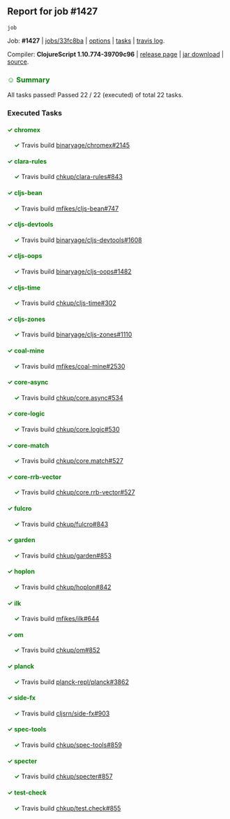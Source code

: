 ## Report for job #1427
```
job
```


Job: **#1427** | [jobs/33fc8ba](https://github.com/cljs-oss/canary/commit/33fc8baf1386b40f333c4992fb2ea2d6dbca2e56) | [options](options.edn) | [tasks](tasks.edn) | [travis log](https://travis-ci.org/cljs-oss/canary/builds/694599527).

Compiler: **ClojureScript 1.10.774-39709c96** | [release page](https://github.com/cljs-oss/canary/releases/tag/r1.10.774-39709c96) | [jar download](https://github.com/cljs-oss/canary/releases/download/r1.10.774-39709c96/clojurescript-1.10.774-39709c96.jar) | [source](https://github.com/clojure/clojurescript/commit/39709c9614d37b9a3dd398be8fed83cd3dda534b).

### <b style='color:green'>☺ Summary</b>

All tasks passed! Passed 22 / 22 (executed) of total 22 tasks.

### Executed Tasks

#### <b style='color:green'>&#x2713; chromex</b>
&nbsp;&nbsp;&nbsp;&nbsp;<b style='color:green'>&#x2713;</b> Travis build [binaryage/chromex#2145](https://travis-ci.org/binaryage/chromex/builds/694600419)<br>

#### <b style='color:green'>&#x2713; clara-rules</b>
&nbsp;&nbsp;&nbsp;&nbsp;<b style='color:green'>&#x2713;</b> Travis build [chkup/clara-rules#843](https://travis-ci.org/chkup/clara-rules/builds/694600421)<br>

#### <b style='color:green'>&#x2713; cljs-bean</b>
&nbsp;&nbsp;&nbsp;&nbsp;<b style='color:green'>&#x2713;</b> Travis build [mfikes/cljs-bean#747](https://travis-ci.org/mfikes/cljs-bean/builds/694600425)<br>

#### <b style='color:green'>&#x2713; cljs-devtools</b>
&nbsp;&nbsp;&nbsp;&nbsp;<b style='color:green'>&#x2713;</b> Travis build [binaryage/cljs-devtools#1608](https://travis-ci.org/binaryage/cljs-devtools/builds/694600429)<br>

#### <b style='color:green'>&#x2713; cljs-oops</b>
&nbsp;&nbsp;&nbsp;&nbsp;<b style='color:green'>&#x2713;</b> Travis build [binaryage/cljs-oops#1482](https://travis-ci.org/binaryage/cljs-oops/builds/694600434)<br>

#### <b style='color:green'>&#x2713; cljs-time</b>
&nbsp;&nbsp;&nbsp;&nbsp;<b style='color:green'>&#x2713;</b> Travis build [chkup/cljs-time#302](https://travis-ci.org/chkup/cljs-time/builds/694600440)<br>

#### <b style='color:green'>&#x2713; cljs-zones</b>
&nbsp;&nbsp;&nbsp;&nbsp;<b style='color:green'>&#x2713;</b> Travis build [binaryage/cljs-zones#1110](https://travis-ci.org/binaryage/cljs-zones/builds/694600438)<br>

#### <b style='color:green'>&#x2713; coal-mine</b>
&nbsp;&nbsp;&nbsp;&nbsp;<b style='color:green'>&#x2713;</b> Travis build [mfikes/coal-mine#2530](https://travis-ci.org/mfikes/coal-mine/builds/694600450)<br>

#### <b style='color:green'>&#x2713; core-async</b>
&nbsp;&nbsp;&nbsp;&nbsp;<b style='color:green'>&#x2713;</b> Travis build [chkup/core.async#534](https://travis-ci.org/chkup/core.async/builds/694600462)<br>

#### <b style='color:green'>&#x2713; core-logic</b>
&nbsp;&nbsp;&nbsp;&nbsp;<b style='color:green'>&#x2713;</b> Travis build [chkup/core.logic#530](https://travis-ci.org/chkup/core.logic/builds/694600468)<br>

#### <b style='color:green'>&#x2713; core-match</b>
&nbsp;&nbsp;&nbsp;&nbsp;<b style='color:green'>&#x2713;</b> Travis build [chkup/core.match#527](https://travis-ci.org/chkup/core.match/builds/694600472)<br>

#### <b style='color:green'>&#x2713; core-rrb-vector</b>
&nbsp;&nbsp;&nbsp;&nbsp;<b style='color:green'>&#x2713;</b> Travis build [chkup/core.rrb-vector#527](https://travis-ci.org/chkup/core.rrb-vector/builds/694600474)<br>

#### <b style='color:green'>&#x2713; fulcro</b>
&nbsp;&nbsp;&nbsp;&nbsp;<b style='color:green'>&#x2713;</b> Travis build [chkup/fulcro#843](https://travis-ci.org/chkup/fulcro/builds/694600568)<br>

#### <b style='color:green'>&#x2713; garden</b>
&nbsp;&nbsp;&nbsp;&nbsp;<b style='color:green'>&#x2713;</b> Travis build [chkup/garden#853](https://travis-ci.org/chkup/garden/builds/694600485)<br>

#### <b style='color:green'>&#x2713; hoplon</b>
&nbsp;&nbsp;&nbsp;&nbsp;<b style='color:green'>&#x2713;</b> Travis build [chkup/hoplon#842](https://travis-ci.org/chkup/hoplon/builds/694600496)<br>

#### <b style='color:green'>&#x2713; ilk</b>
&nbsp;&nbsp;&nbsp;&nbsp;<b style='color:green'>&#x2713;</b> Travis build [mfikes/ilk#644](https://travis-ci.org/mfikes/ilk/builds/694600525)<br>

#### <b style='color:green'>&#x2713; om</b>
&nbsp;&nbsp;&nbsp;&nbsp;<b style='color:green'>&#x2713;</b> Travis build [chkup/om#852](https://travis-ci.org/chkup/om/builds/694600541)<br>

#### <b style='color:green'>&#x2713; planck</b>
&nbsp;&nbsp;&nbsp;&nbsp;<b style='color:green'>&#x2713;</b> Travis build [planck-repl/planck#3862](https://travis-ci.org/planck-repl/planck/builds/694600487)<br>

#### <b style='color:green'>&#x2713; side-fx</b>
&nbsp;&nbsp;&nbsp;&nbsp;<b style='color:green'>&#x2713;</b> Travis build [cljsrn/side-fx#903](https://travis-ci.org/cljsrn/side-fx/builds/694600560)<br>

#### <b style='color:green'>&#x2713; spec-tools</b>
&nbsp;&nbsp;&nbsp;&nbsp;<b style='color:green'>&#x2713;</b> Travis build [chkup/spec-tools#859](https://travis-ci.org/chkup/spec-tools/builds/694600533)<br>

#### <b style='color:green'>&#x2713; specter</b>
&nbsp;&nbsp;&nbsp;&nbsp;<b style='color:green'>&#x2713;</b> Travis build [chkup/specter#857](https://travis-ci.org/chkup/specter/builds/694600596)<br>

#### <b style='color:green'>&#x2713; test-check</b>
&nbsp;&nbsp;&nbsp;&nbsp;<b style='color:green'>&#x2713;</b> Travis build [chkup/test.check#855](https://travis-ci.org/chkup/test.check/builds/694600517)<br>